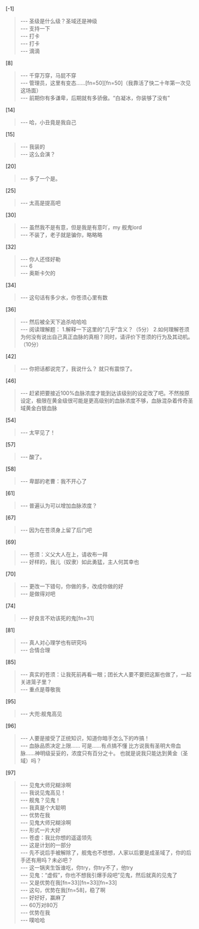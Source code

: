 
[-1] 
>--- 圣级是什么级？圣域还是神级<br>
>--- 支持一下<br>
>--- 打卡<br>
>--- 打卡<br>
>--- 滴滴<br>

[8] 
>--- 千穿万穿，马屁不穿<br>
>--- 管理员，这里有变态……[fn=50][fn=50]（我靠活了快二十年第一次见这场面）<br>
>--- 前期你有多谦卑，后期就有多骄傲。“白凝冰，你装够了没有”<br>

[14] 
>--- 哈，小丑竟是我自己<br>

[15] 
>--- 我装的<br>
>--- 这么会演？<br>

[20] 
>--- 多了一个是。<br>

[25] 
>--- 太高是提高吧<br>

[30] 
>--- 虽然我不是有意，但是我是有意吖，my 舰鬼lord<br>
>--- 不装了，老子就是骗你，略略略<br>

[32] 
>--- 你人还怪好勒<br>
>--- 6<br>
>--- 奥斯卡欠的<br>

[34] 
>--- 这句话有多少水，你苍须心里有数<br>

[36] 
>--- 然后被全天下追杀哈哈哈<br>
>--- 阅读理解题：
1.解释一下这里的“几乎”含义？（5分）
2.如何理解苍须为何没有说出自己真正血脉的真相？同时，请评价下苍须的行为及其动机。（10分）<br>

[42] 
>--- 你把话都说完了，我说什么？
就只有震惊了。<br>

[46] 
>--- 赶紧把要接近100%血脉浓度才能到达该级别的设定改了吧。不然按原设定，极限在黄金级很可能是更高级别的血脉浓度不够，血脉混杂着传奇圣域黄金白银血脉<br>

[54] 
>--- 太罕见了！<br>

[57] 
>--- 酸了。<br>

[58] 
>--- 卑鄙的老曹：我不开心了<br>

[61] 
>--- 普遍认为可以增加血脉浓度？<br>

[67] 
>--- 因为在苍须身上留了后门吧<br>

[69] 
>--- 苍须：义父大人在上，请收布一拜<br>
>--- 好样的，我儿（奴隶）如此勇猛，主人何其幸也<br>

[70] 
>--- 更改一下错句，你做的多，改成你做的好<br>
>--- 是做得对吧<br>

[74] 
>--- 好良言不劝该死的鬼[fn=31]<br>

[81] 
>--- 真人对心理学也有研究吗<br>
>--- 合情合理<br>

[85] 
>--- 真实的苍须：让我死前再看一眼；团长大人要不要把这厮也做了，一起关进笼子里？<br>
>--- 重点是尊敬我<br>

[95] 
>--- 大兜:舰鬼高见<br>

[96] 
>--- 人要是接受了正统知识，知道你暗手怎么下的咋搞！<br>
>--- 血脉品质决定上限……
可是……有点搞不懂
比方说我有圣明大帝血脉……神明级妥妥的，浓度只有百分之十。
也就是说我只能达到黄金（圣域）吗？<br>

[97] 
>--- 见鬼大师兄糊涂啊<br>
>--- 我说见鬼高见！<br>
>--- 舰鬼？见鬼！<br>
>--- 我真是个大聪明<br>
>--- 优势在我<br>
>--- 见鬼大师兄糊涂啊<br>
>--- 形式一片大好<br>
>--- 苍虚：我比你想的遥遥领先<br>
>--- 这是计划的一部分<br>
>--- 先不说后手被解除了，舰鬼也不想想，人家以后要是成圣域了，你的后手还有用吗？未必吧？<br>
>--- 这一锅夹生饭谁吃，你try，你try不了，他try<br>
>--- 见鬼：“虚假”，你也不想我引爆手段吧”见鬼，然后就真的见鬼了<br>
>--- 又是优势在我[fn=33][fn=33][fn=33]<br>
>--- 这句，优势在我[fn=58]，稳了啊<br>
>--- 好好好，赢麻了<br>
>--- 60万对80万<br>
>--- 优势在我<br>
>--- 噗哈哈<br>
